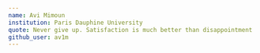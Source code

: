 ```yaml
---
name: Avi Mimoun
institution: Paris Dauphine University
quote: Never give up. Satisfaction is much better than disappointment
github_user: av1m
---
```

